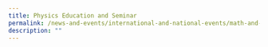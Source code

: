 ```yaml
---
title: Physics Education and Seminar
permalink: /news-and-events/international-and-national-events/math-and-science/physics-education-and-seminar/
description: ""
---
```

